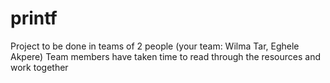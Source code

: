 # printf
Project to be done in teams of 2 people (your team: Wilma Tar, Eghele Akpere)
Team members have taken time to read through the resources and work together

